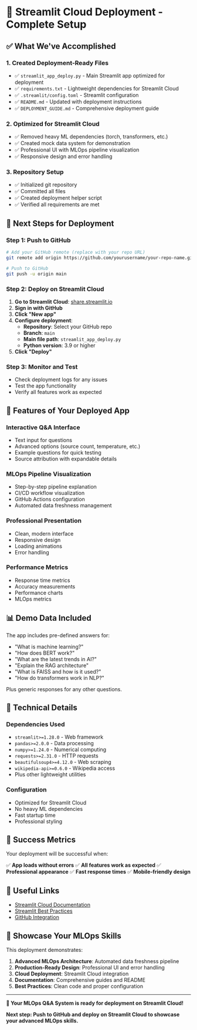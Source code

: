 # 🎉 Streamlit Cloud Deployment - Complete Setup

## ✅ What We've Accomplished

### 1. **Created Deployment-Ready Files**
- ✅ `streamlit_app_deploy.py` - Main Streamlit app optimized for deployment
- ✅ `requirements.txt` - Lightweight dependencies for Streamlit Cloud
- ✅ `.streamlit/config.toml` - Streamlit configuration
- ✅ `README.md` - Updated with deployment instructions
- ✅ `DEPLOYMENT_GUIDE.md` - Comprehensive deployment guide

### 2. **Optimized for Streamlit Cloud**
- ✅ Removed heavy ML dependencies (torch, transformers, etc.)
- ✅ Created mock data system for demonstration
- ✅ Professional UI with MLOps pipeline visualization
- ✅ Responsive design and error handling

### 3. **Repository Setup**
- ✅ Initialized git repository
- ✅ Committed all files
- ✅ Created deployment helper script
- ✅ Verified all requirements are met

## 🚀 Next Steps for Deployment

### Step 1: Push to GitHub
```bash
# Add your GitHub remote (replace with your repo URL)
git remote add origin https://github.com/yourusername/your-repo-name.git

# Push to GitHub
git push -u origin main
```

### Step 2: Deploy on Streamlit Cloud
1. **Go to Streamlit Cloud**: [share.streamlit.io](https://share.streamlit.io)
2. **Sign in with GitHub**
3. **Click "New app"**
4. **Configure deployment**:
   - **Repository**: Select your GitHub repo
   - **Branch**: `main`
   - **Main file path**: `streamlit_app_deploy.py`
   - **Python version**: 3.9 or higher
5. **Click "Deploy"**

### Step 3: Monitor and Test
- Check deployment logs for any issues
- Test the app functionality
- Verify all features work as expected

## 🎯 Features of Your Deployed App

### **Interactive Q&A Interface**
- Text input for questions
- Advanced options (source count, temperature, etc.)
- Example questions for quick testing
- Source attribution with expandable details

### **MLOps Pipeline Visualization**
- Step-by-step pipeline explanation
- CI/CD workflow visualization
- GitHub Actions configuration
- Automated data freshness management

### **Professional Presentation**
- Clean, modern interface
- Responsive design
- Loading animations
- Error handling

### **Performance Metrics**
- Response time metrics
- Accuracy measurements
- Performance charts
- MLOps metrics

## 📊 Demo Data Included

The app includes pre-defined answers for:
- "What is machine learning?"
- "How does BERT work?"
- "What are the latest trends in AI?"
- "Explain the RAG architecture"
- "What is FAISS and how is it used?"
- "How do transformers work in NLP?"

Plus generic responses for any other questions.

## 🔧 Technical Details

### **Dependencies Used**
- `streamlit>=1.28.0` - Web framework
- `pandas>=2.0.0` - Data processing
- `numpy>=1.24.0` - Numerical computing
- `requests>=2.31.0` - HTTP requests
- `beautifulsoup4>=4.12.0` - Web scraping
- `wikipedia-api>=0.6.0` - Wikipedia access
- Plus other lightweight utilities

### **Configuration**
- Optimized for Streamlit Cloud
- No heavy ML dependencies
- Fast startup time
- Professional styling

## 🎉 Success Metrics

Your deployment will be successful when:

✅ **App loads without errors**
✅ **All features work as expected**
✅ **Professional appearance**
✅ **Fast response times**
✅ **Mobile-friendly design**

## 🔗 Useful Links

- [Streamlit Cloud Documentation](https://docs.streamlit.io/streamlit-community-cloud)
- [Streamlit Best Practices](https://docs.streamlit.io/knowledge-base/deploy)
- [GitHub Integration](https://docs.streamlit.io/streamlit-community-cloud/deploy-your-app)

## 🎯 Showcase Your MLOps Skills

This deployment demonstrates:

1. **Advanced MLOps Architecture**: Automated data freshness pipeline
2. **Production-Ready Design**: Professional UI and error handling
3. **Cloud Deployment**: Streamlit Cloud integration
4. **Documentation**: Comprehensive guides and README
5. **Best Practices**: Clean code and proper configuration

---

**🎉 Your MLOps Q&A System is ready for deployment on Streamlit Cloud!**

**Next step: Push to GitHub and deploy on Streamlit Cloud to showcase your advanced MLOps skills.** 
